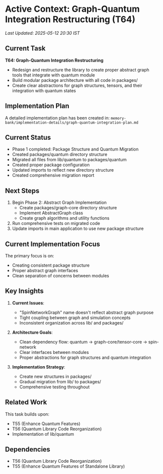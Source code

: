 # Active Context: Graph-Quantum Integration Restructuring (T64)
*Last Updated: 2025-05-12 20:30 IST*

## Current Task
**T64: Graph-Quantum Integration Restructuring**
- Redesign and restructure the library to create proper abstract graph tools that integrate with quantum module
- Build modular package architecture with all code in packages/
- Create clear abstractions for graph structures, tensors, and their integration with quantum states

## Implementation Plan
A detailed implementation plan has been created in:
`memory-bank/implementation-details/graph-quantum-integration-plan.md`

## Current Status
- Phase 1 completed: Package Structure and Quantum Migration
- Created packages/quantum directory structure
- Migrated all files from lib/quantum to packages/quantum
- Created proper package configuration
- Updated imports to reflect new directory structure
- Created comprehensive migration report

## Next Steps
1. Begin Phase 2: Abstract Graph Implementation
   - Create packages/graph-core directory structure
   - Implement AbstractGraph class
   - Create graph algorithms and utility functions
2. Run comprehensive tests on migrated code
3. Update imports in main application to use new package structure

## Current Implementation Focus
The primary focus is on:
- Creating consistent package structure
- Proper abstract graph interfaces
- Clean separation of concerns between modules

## Key Insights
1. **Current Issues**:
   - "SpinNetworkGraph" name doesn't reflect abstract graph purpose
   - Tight coupling between graph and simulation concepts
   - Inconsistent organization across lib/ and packages/

2. **Architecture Goals**:
   - Clean dependency flow: quantum → graph-core/tensor-core → spin-network
   - Clear interfaces between modules
   - Proper abstractions for graph structures and quantum integration

3. **Implementation Strategy**:
   - Create new structures in packages/
   - Gradual migration from lib/ to packages/
   - Comprehensive testing throughout

## Related Work
This task builds upon:
- T55 (Enhance Quantum Features)
- T56 (Quantum Library Code Reorganization)
- Implementation of lib/quantum

## Dependencies
- T56 (Quantum Library Code Reorganization)
- T55 (Enhance Quantum Features of Standalone Library)
